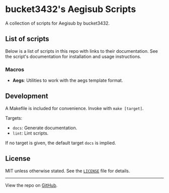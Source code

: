 # bucket3432's Aegisub Scripts

A collection of scripts for Aegisub by bucket3432.

## List of scripts

Below is a list of scripts in this repo with links to their documentation.
See the script's documentation for installation and usage instructions.

### Macros

- **Aegs**: Utilities to work with the aegs template format.

## Development

A Makefile is included for convenience.
Invoke with `make [target]`.

Targets:

- `docs`: Generate documentation.
- `lint`: Lint scripts.

If no target is given, the default target `docs` is implied.

## License

MIT unless otherwise stated.
See the [`LICENSE`][LICENSE] file for details.

[LICENSE]: ./LICENSE

- - -

View the repo on [GitHub](https://github.com/bucket3432/aegisub-scripts).
